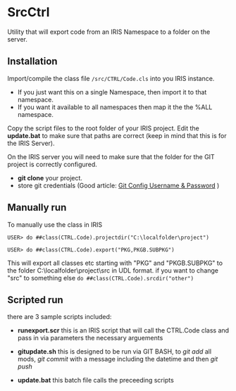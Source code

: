 # SrcCtrl
Utility that will export code from an IRIS Namespace to a folder on the server.

## Installation

Import/compile the class file `/src/CTRL/Code.cls` into you IRIS instance.
  * If you just want this on a single Namespace, then import it to that namespace. 
  * If you want it available to all namespaces then map it the the %ALL namespace.
  
Copy the script files to the root folder of your IRIS project. Edit the **update.bat** to make sure that paths are correct (keep in mind that this is for the IRIS Server).

On the IRIS server you will need to make sure that the folder for the GIT project is correctly configured.
  * **git clone** your project. 
  * store git credentials (Good article: <a target="_blank" href="https://www.shellhacks.com/git-config-username-password-store-credentials/#:~:text=When%20credentials%20storage%20is%20enabled,provide%20the%20username%20and%20password.">Git Config Username & Password</a> )

## Manually run

To manually use the class in IRIS
```
USER> do ##class(CTRL.Code).projectdir("C:\localfolder\project")

USER> do ##class(CTRL.Code).export("PKG,PKGB.SUBPKG")
```
   This will export all classes etc starting with "PKG" and "PKGB.SUBPKG" to the folder C:\localfolder\project\src in UDL format.
   if you want to change "src" to something else `do ##class(CTRL.Code).srcdir("other")`
   
## Scripted run

there are 3 sample scripts included:
  * **runexport.scr** this is an IRIS script that will call the CTRL.Code class and pass in via parameters the necessary arguements  
  
  * **gitupdate.sh** this is designed to be run via GIT BASH, to _git add_ all mods, _git commit_ with a message including the datetime and then _git push_  
  
  * **update.bat** this batch file calls the preceeding scripts  
    


